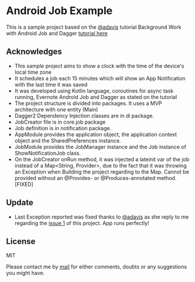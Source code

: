 # Android Job Example

This is a sample project based on the [@adavis](https://github.com/adavis) tutorial  Background Work with Android Job and Dagger [tutorial here](http://adavis.info/2016/11/background-work-with-android-job-and-dagger.html)

## Acknowledges
* This sample project aims to show a clock with the time of the device's local time zone
* It schedules a job each 15 minutes which will show an App Notification with the last time it was saved
* It was developed using Kotlin language, coroutines for async task running, Evernote Android Job and Dagger as stated on the tutorial
* The project structure is divided into packages. It uses a MVP architecture with one entity (Main)
* Dagger2 Dependency Injection classes are in di package.
* JobCreator file is in core.job package
* Job definition is in notification package.
* AppModule provides the application object, the application context object and the SharedPreferences instance.
* JobModule provides the JobManager instance and the Job instance of ShowNotificationJob class.
* On the JobCreator onRun method, it was injected a lateinit var of the job instead of a Map<String, Provider<Job>>, due to the fact that it was throwing an Exception when Building the project regarding to the Map. Cannot be provided without an @Provides- or @Produces-annotated method. [FIXED]

## Update
* Last Exception reported was fixed thanks to [@adavis](https://github.com/adavis) as she reply to me regarding the [issue 1](https://github.com/JairAviles/AndroidJobDemo/issues/1) of this project. App runs perfectly!

License
----

MIT

Please contact me by [mail](mailto:hi@jairaviles.mx) for either comments, doubts or any suggestions you might have.
